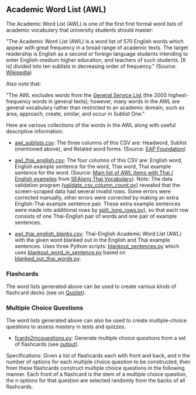 ## Academic Word List (AWL) 

The Academic Word List (AWL) is one of the first first formal word lists of academic vocabulary that university students should master: 

"The Academic Word List (AWL) is a word list of 570 English words which appear with great frequency in a broad range of academic texts. 
The target readership is English as a second or foreign language students intending to enter English-medium higher education, and teachers of such students. 
[It is] divided into ten sublists in decreasing order of frequency." (Source: [Wikipedia](https://en.wikipedia.org/wiki/Academic_Word_List)) 

Also note that: 

"The AWL excludes words from the [General Service List](https://en.wikipedia.org/wiki/General_Service_List) (the 2000 highest-frequency words in general texts); however, many words in the AWL are general vocabulary rather than restricted to an academic domain, such as area, approach, create, similar, and occur in Sublist One." 

Here are various collections of the words in the AWL along with useful descriptive information:

- [awl_sublists.csv](https://github.com/jonfernq/Flashcard-Data/blob/main/Academic-Word-List/awl_sublists.csv): The three columns of this CSV are: Headword, Sublist (mentioned above), and Related word forms. (Source: [EAP Foundation](https://www.eapfoundation.com/vocab/academic/awllists/)) 

- [awl_thai_english.csv](https://github.com/jonfernq/Flashcard-Data/blob/main/Academic-Word-List/awl_thai_english.csv): The four columns of this CSV are: English word, English example sentence for the word, Thai word, 
Thai example sentence for the word. (Source: [Main list of AWL items with Thai / English examples](http://www.sealang.net/thai/vocabulary/awl-2.htm) from [SEAlang Thai Vocabulary](http://sealang.net/thai/vocabulary/)). Note: The data validation program ([validate_csv_column_count.py](https://github.com/jonfernq/Flashcard-Data/blob/main/Academic-Word-List/validate_csv_column_count.py)) revealed that the screen-scraped data had several invalid rows. Some errors were corrected manually, other errors were corrected by making an extra English-Thai example sentence pair. These extra example sentences were made into additional rows by [split_long_rows.py](https://github.com/jonfernq/Flashcard-Data/blob/main/Academic-Word-List/split_long_rows.py)), so that each row consists of one Thai-English pair of words and one pair of example sentences.

- [awl_thai_english_blanks.csv](https://github.com/jonfernq/Flashcard-Data/blob/main/Academic-Word-List/awl_thai_english_blanks.csv): Thai-English Academic Word List (AWL) with the given word blanked out in the English and Thai example sentences. Uses three Python scripts: [blankout_sentences.py](https://github.com/jonfernq/Flashcard-Data/blob/main/Academic-Word-List/blankout_sentences.py) which uses [blankout_word_in_sentence.py](https://github.com/jonfernq/Flashcard-Data/blob/main/Academic-Word-List/blankout_word_in_sentence.py) based on [blanked_out_thai_words.py](https://github.com/jonfernq/Flashcard-Data/blob/main/Academic-Word-List/blanked_out_thai_words.py).

### Flashcards

The word lists generated above can be used to create various kinds of flashcard decks (see on [Quizlet](https://quizlet.com/774977366/academic-word-list-awl-20-words-deck-5-flash-cards/)).

### Multiple Choice Questions

The word lists generated above can also be used to create multiple-choice questions to assess mastery in tests and quizzes.  

- [fcards2mcquestions.py](https://github.com/jonfernq/Flashcard-Data/blob/main/Academic-Word-List/fcards2mcquestions.py): Generate multiple choice questions from a set of flashcards (see [output](https://github.com/jonfernq/Flashcard-Data/blob/main/Academic-Word-List/output_mcquestions.txt)).

Specifications: Given a list of flashcards each with front and back, and n the number of options for each multiple choice question to be constructed, then from these flashcards construct multiple choice questions in the following manner. Each front of a flashcard is the stem of a multiple choice question, the n options for that question are selected randomly from the backs of all flashcards. 

